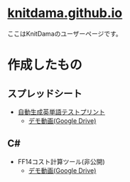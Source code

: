 # [knitdama.github.io](https://knitdama.github.io/)
ここはKnitDamaのユーザーページです。

# 作成したもの
## スプレッドシート
+ [自動生成英単語テストプリント](https://docs.google.com/spreadsheets/d/1YQjUfZ7Of6rfiYvLLa87TU1xTF0ZGqmtyfvZCrbaT5M/edit?usp=sharing)  
    + [デモ動画(Google Drive)](https://drive.google.com/file/d/1pZYPT5uOLf067OpSWa-tKS4Qhei0Ag7h/view?usp=sharing)

## C#
+ FF14コスト計算ツール(非公開)  
    + [デモ動画(Google Drive)](https://drive.google.com/file/d/1zvEoPhB_jtwYtWJ001InHi-ojV-L909H/view?usp=sharing)
